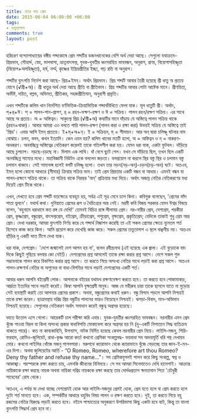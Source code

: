 ```yaml
---
title: তারে কয় প্রেম
date: 2015-06-04 06:00:00 +06:00
tags:
- তত্ত্বতালাশ
comments: true
layout: post
---
```


হরিচরণ বন্দ্যোপাধ্যায়ের বঙ্গীয় শব্দকোষে প্রেম শব্দটির ডজনখানেকের বেশি অর্থ দেয়া আছে। সেগুলো যথাক্রমে- প্রিয়ভাব, সৌহার্দ্দ, স্নেহ, ভালবাসা, ভ্রাতৃবাৎসল্য, যুবক-যুবতীর ধ্বংসরহিত ভাববন্ধন, অনুরাগ, প্রণয়, বিয়োগাসহিষ্ণুতা (বিয়োগ+অসহিষ্ণুতা), হর্ষ, নর্ম্ম, কৃষ্ণের ইন্দ্রিয়প্রীতির ইচ্ছা, গাঢ় রতি বা অনুরাগ।

শব্দটির ব্যুৎপত্তি নির্দেশ করা আছে- প্রিয়+ইমন্। অর্থাৎ প্রিয়ভাব। প্রিয় শব্দটি আবার তৈরী হয়েছে প্রী ধাতু অ প্রত্যয় যোগে (√প্রী+অ)। প্রী ধাতুর অর্থ দেয়া আছে প্রীতি বা প্রীতিভাব। প্রিয় শব্দটির আবার গোটা আষ্টেক মানে। প্রীণয়িতা, অভীষ্ট, দয়িত, বল্লভ, অভিমত, প্রীতিকর, সহজপ্রীতিমান্, অনুরাগী প্রভৃতি।

এখন শব্দটিকে কলিম খান নির্দেশিত বর্ণভিত্তিক-ক্রিয়াভিত্তিক শব্দার্থবিধিতে ফেলা যাক। মূল ধাতুটি প্রী। অর্থাৎ, প্+র্+ঈ। প্ = পালন-পান-প্রাপণ, র্ = রহন-ভক্ষণ-রক্ষণ ও ঈ = সক্রিয়। পালন রহন/রক্ষণ সক্রিয়। এর সাথে আছে অ প্রত্যয়। অ = অস্তিত্বন। সাকুল্যে প্রিয় (√প্রী+অ) কথাটির মানে দাঁড়ায় যে অস্তিত্বে পালন সক্রিয় থাকে (রহন=থাকা)। আবার আমরা এও বলতে পারি পালন-রক্ষণ (পালন করা ও রক্ষা করা) উভয়ই সক্রিয় যে অস্তিত্বে তাই 'প্রিয়'। এবার আসি ইমন্ প্রত্যয়ে। ই+ম্+অ+ন্। ই = সক্রিয়ন, ম্ = সীমায়ন। আর অন্ দ্বারা চলিষ্ণু ঘটনার নাম ব‌োঝায়। চলন, বলন, কথন ইত্যাদি। কেন এমন হয়? কলিম খানের মতটি হলো, অ = অস্তিত্বন ও ন্ = নাকরণ-অনকরণ। অনবচ্ছিন্ন অস্তিত্বের নেতিকরণ করেলই তাকে গতিলশীল করা হয়। যেমন ধরা যাক, একটা ফুটবল। দাঁড়িয়ে আছে চুপচাপ। নড়ছে-চড়ছে না। দিলাম এক লাথি। ধাঁ বেগে ছুটে গেল। যখন সে দাঁড়িয়ে ছিল, তখন ছিল একটি অনবচ্ছিন্ন সাম্যের মধ্যে। মহাবিজ্ঞানী নিউটন একে বললেন জড়তা। বলপ্রয়োগ না করলে স্থির বস্তু স্থির ও চলমান বস্তু চলমান থাকবে। সেই সাম্যভঙ্গ হলেই বলটি চলিষ্ণু হলো। তখন তার নড়ন(নড়্-অন্)-চড়ন(চড়্-অন) ঘটে। অতএব, ইমন্ হলো কোনো আধারে (সীমায়) ক্রিয়ার সক্রিয় ভাব। তাই প্রেম প্রিয়তার একটি বন্ধন বা আধার। এমনই বন্ধন যা পালন-রক্ষণে সক্রিয় থাকে। তা সক্রিয় থাকে নিরন্তর 'অন্' প্রক্রিয়ার মধ্য দিয়ে। অর্থাৎ অজস্র নেতির নেতিকরণের মধ্য দিয়েই প্রেম টিকে থাকে।

এখন, দেখতে হবে প্রেম শব্দটি যতক্ষেত্রে ব্যবহৃত হয়, সর্বত্র এই সূত্র মেনে চলে কিনা। কবিগুরু বলেছেন, 'প্রেমের ফাঁদ পাতা ভুবনে'। যথার্থ কথা। দুনিয়াতে প্রেমের রূপ ও বৈচিত্র্যের অন্ত নেই। মরমী কবি বিজয় সরকার যেমন ঈশ্বর বিষয়ে বলেন, 'বহুনামে ধরাধামে কত রঙ্গ যে দেখি!' তেমনই বিচিত্র রঙ্গে লীলাময় প্রেম। নর-নারীর প্রেম, দেশপ্রেম, পরকীয়া প্রেম, কৃষ্ণপ্রেম, বন্ধুপ্রেম, বাৎসল্যপ্রেম, বইপ্রেম, ক্রীড়াপ্রেম, পশুপ্রেম, বৃক্ষপ্রেম, প্রকৃতিপ্রেম; যেদিকে তাকাই শুধু প্রেম আর প্রেম। দেখা দরকার, আমরা ব্যুৎপত্তি নির্ণয় করে যে শব্দার্থ নিষ্কাশন করেছি তা এই সকল প্রেমের ক্ষেত্রে ন্যূনতম শর্ত হিসেবে কাজ করে কিনা। আমি প্রয়োগ করে দেখেছি কাজ করে। সকল প্রেমের তত্ত্বতালাশ এ স্থলে বাঞ্ছনীয় নয়। অতএব হাঁড়ির দু একটি ভাত টিপে দেখা যাক।

ধরা যাক, দেশপ্রেম। 'দেশে জন্মালেই দেশ আপন হয় না', বলেন রবীন্দ্রনাথ (এই হয়েছে এক জ্বালা। এই বুড়োকে বাদ দিকে কিছুই গুছিয়ে বলবার জো নেই!)। দেশপ্রেমের প্রশ্ন আসলেই তাকে রক্ষা করার প্রশ্ন আসে। দেশে সকল শুভ সম্ভাবনাকে পালন করে বিকশিত করার প্রশ্ন আসে। তা করতে গিয়ে অসংখ্য নেতির সাথে লড়াই করা প্রশ্ন আসে। অতএব পালন-রক্ষণার্থ নেতির বা অশুভের বা বাধা-বিপত্তির সাথে লড়াই দেশপ্রেমের একটি শর্ত।

আবার ধরুন আপনি বইপ্রেমী লোক। আপনাকে বইয়ের যথাযথ রক্ষণাবেক্ষণ করতে হবে। তা করতে হবে পোকামাকড়, আর্দ্রতা ইত্যদির সাথে লড়াই করেই। কিম্বা আপনি বৃক্ষপ্রেমী মানুষ। আজ যে মহীরুহ চারা তাকে ছাগলে যাতে না মুড়োয় সেই ব্যবস্থাটি করাই তো আপনার প্রেমের প্রকাশ। অথবা, বন্ধুপ্রেমের কথাই ধরুন। বন্ধু বিপদে পড়লে আপনি নিশ্চয়ই তাকে রক্ষা করেন। ছাত্রাবস্থায় দরিদ্র প্রিয় বন্ধুটির পালনের ভারও নিয়েছেন নিশ্চয়ই। ঝগড়া-বিবাদ, মান-অভিমান নিশ্চয়ই হয়েছে। সেগুলোর নেতিকরণ অর্থাৎ সমাধান করেই বন্ধুত্ব অগ্রসর হয়েছে।

ভাতে উতোল এসে গেলো। আরেকটি চাল পরীক্ষা করি এবার। যুবক-যুবতীর ধ্বংসরহিত ভাববন্ধন। নরনারীর এমন প্রেম খুঁজে পাওয়া বিরল যা কিনা অসংখ্য প্রকার বাধাবিপত্তি মোকাবেলা করে অগ্রসর হয় নি (দু-একটি নিপাতনে সিদ্ধ ব্যতিক্রম থাকতে পারে)। কত না কাব্যকাহিনি, উপন্যাস, নাটক নির্মিত হয়েছে কেবল নরনারীর প্রেম নিয়ে। লাইলি-মজনু, শিরি-ফরহাদ, রোমিও-জুলিয়েট, রাধা-কৃষ্ণ আরো কত! কখনো প্রেমিকা সংকল্পবদ্ধ- ভয়বাধা সব অভয়মূর্তি ধরি পন্থ দেখায়ব মোর। কখনো লাইলির খোঁজে মজনু পাগলপারা। মরুপথে ক্যারাভান থেকে ক্যারাভানে খুঁজে বেড়াচ্ছে তার জান-ই-মন-এর দিশা। অথবা জুলিয়েটের আর্তি - “O Romeo, Romeo, wherefore art thou Romeo? Deny thy father and refuse thy name...”। সব প্রেমিকযুগলই পালন করে কিছু সংকল্প, স্বপ্ন ও আকাঙ্খা। পরস্পরকে রক্ষা করতে চায়, এমনকি জীবনের বিনিময়ে। সে সব আমরা সিনেমাতেও দেখি হামেশাই। আক্রান্ত নায়িকাকে রক্ষা করছে নায়ক অথবা নায়িকা দরিদ্র নায়ককে রক্ষা করছে তার দোর্দণ্ডপ্রতাপ ক্ষমতাবান পিতা 'চৌধুরী সাহেবের' রোষ থেকে।

অতএব, এ পর্যন্ত যা দেখা যাচ্ছে দেশপ্রেমই হোক আর লাইলি-মজনুর প্রেমই হোক, প্রেম হতে হলে বা প্রেম করতে হলে দুটো শর্ত মানতে হবে। এক, সম্পর্কটির আধারে বহুবিধ বিষয় পালন ও রক্ষণ করতে হবে। দুই, তা করতে গিয়ে বহু রকমের নেতির বিরুদ্ধে লড়াই করতে হবে। নইলে পাশ্চাত্যের অনুকরণে উপরিভাসা কিছু একটা হবে বটে, কিন্তু তা বাংলা ব্যুৎপত্তি সিদ্ধার্থ প্রেম হবে না।

